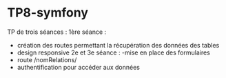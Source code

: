 # TP8-symfony

TP de trois séances :
1ère séance :
- création des routes permettant la récupération des données des tables
- design responsive
2e et 3e séance :
-mise en place des formulaires
- route /nomRelations/
- authentification pour accéder aux données